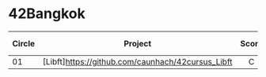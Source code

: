 # 42Bangkok
|Circle |Project  |Score  |Level  | Validated Date  |
| ------------- |:-------------:|:-------------:|:-------------:|-------------:|
|      01       |[Libft]https://github.com/caunhach/42cursus_Libft     |       C       |               |              |
